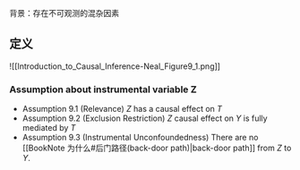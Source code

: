 背景：存在不可观测的混杂因素
## 定义
![[Introduction_to_Causal_Inference-Neal_Figure9_1.png]]
### Assumption about instrumental variable Z

+ Assumption 9.1 (Relevance) *Z* has a causal effect on *T*
+ Assumption 9.2 (Exclusion Restriction) *Z* causal effect on *Y* is fully mediated by *T*
+ Assumption 9.3 (Instrumental Unconfoundedness) There are no [[BookNote 为什么#后门路径(back-door path)|back-door path]] from *Z* to *Y*.